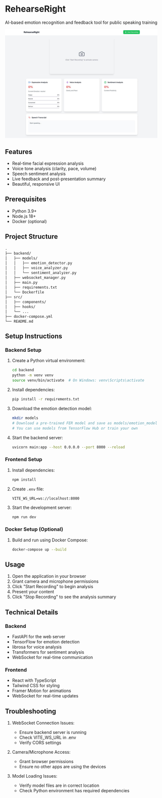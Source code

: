 # RehearseRight

AI-based emotion recognition and feedback tool for public speaking training

![RehearseRight - HomePage](image.jpeg)

## Features

- Real-time facial expression analysis
- Voice tone analysis (clarity, pace, volume)
- Speech sentiment analysis
- Live feedback and post-presentation summary
- Beautiful, responsive UI

## Prerequisites

- Python 3.9+
- Node.js 18+
- Docker (optional)

## Project Structure

```
.
├── backend/
│   ├── models/
│   │   ├── emotion_detector.py
│   │   ├── voice_analyzer.py
│   │   └── sentiment_analyzer.py
│   ├── websocket_manager.py
│   ├── main.py
│   ├── requirements.txt
│   └── Dockerfile
├── src/
│   ├── components/
│   ├── hooks/
│   └── ...
├── docker-compose.yml
└── README.md
```

## Setup Instructions

### Backend Setup

1. Create a Python virtual environment:
   ```bash
   cd backend
   python -m venv venv
   source venv/bin/activate  # On Windows: venv\Scripts\activate
   ```

2. Install dependencies:
   ```bash
   pip install -r requirements.txt
   ```

3. Download the emotion detection model:
   ```bash
   mkdir models
   # Download a pre-trained FER model and save as models/emotion_model.h5
   # You can use models from TensorFlow Hub or train your own
   ```

4. Start the backend server:
   ```bash
   uvicorn main:app --host 0.0.0.0 --port 8000 --reload
   ```

### Frontend Setup

1. Install dependencies:
   ```bash
   npm install
   ```

2. Create `.env` file:
   ```
   VITE_WS_URL=ws://localhost:8000
   ```

3. Start the development server:
   ```bash
   npm run dev
   ```

### Docker Setup (Optional)

1. Build and run using Docker Compose:
   ```bash
   docker-compose up --build
   ```

## Usage

1. Open the application in your browser
2. Grant camera and microphone permissions
3. Click "Start Recording" to begin analysis
4. Present your content
5. Click "Stop Recording" to see the analysis summary

## Technical Details

### Backend

- FastAPI for the web server
- TensorFlow for emotion detection
- librosa for voice analysis
- Transformers for sentiment analysis
- WebSocket for real-time communication

### Frontend

- React with TypeScript
- Tailwind CSS for styling
- Framer Motion for animations
- WebSocket for real-time updates

## Troubleshooting

1. WebSocket Connection Issues:
   - Ensure backend server is running
   - Check VITE_WS_URL in .env
   - Verify CORS settings

2. Camera/Microphone Access:
   - Grant browser permissions
   - Ensure no other apps are using the devices

3. Model Loading Issues:
   - Verify model files are in correct location
   - Check Python environment has required dependencies